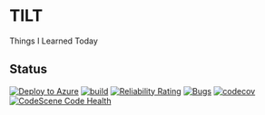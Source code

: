# TILT
Things I Learned  Today 


## Status
[![Deploy to Azure](https://github.com/ignatandrei/TILT/actions/workflows/deployAzure.yml/badge.svg)](https://github.com/ignatandrei/TILT/actions/workflows/deployAzure.yml)
[![build](https://github.com/ignatandrei/TILT/actions/workflows/build.yml/badge.svg?branch=main)](https://github.com/ignatandrei/TILT/actions/workflows/build.yml)
[![Reliability Rating](https://sonarcloud.io/api/project_badges/measure?project=ignatandrei_TILT&metric=reliability_rating)](https://sonarcloud.io/summary/new_code?id=ignatandrei_TILT)
[![Bugs](https://sonarcloud.io/api/project_badges/measure?project=ignatandrei_TILT&metric=bugs)](https://sonarcloud.io/summary/new_code?id=ignatandrei_TILT)
[![codecov](https://codecov.io/gh/ignatandrei/TILT/branch/main/graph/badge.svg?token=Wv6MchqYRX)](https://codecov.io/gh/ignatandrei/TILT)
[![CodeScene Code Health](https://codescene.io/projects/26366/status-badges/code-health)](https://codescene.io/projects/26366)
